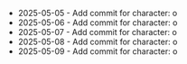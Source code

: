 - 2025-05-05 - Add commit for character: o
- 2025-05-06 - Add commit for character: o
- 2025-05-07 - Add commit for character: o
- 2025-05-08 - Add commit for character: o
- 2025-05-09 - Add commit for character: o
